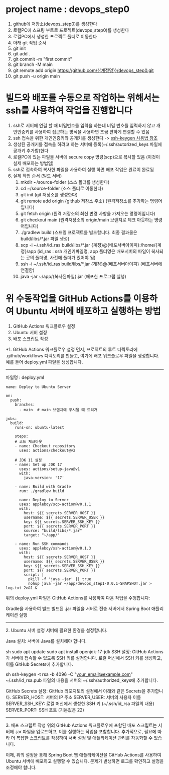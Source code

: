 # project name : devops_step0

1. github에 저장소(devops_step0)를 생성한다
2. 로컬PC에 스프링 부트로 프로젝트(devops_step0)를 생성한다
3. 로컬PC에서 생성한 프로젝트 폴더로 이동한다
4. 아래 git 작업 순서
  1. git init
  2. git add .
  3. git commit -m "first commit"
  4. git branch -M main
  5. git remote add origin https://github.com/{{계정명}}/devops_step0.git
  6. git push -u origin main

# 빌드와 배포를 수동으로 작업하는 위해서는 ssh를 사용하여 작업을 진행합니다 
  1. ssh로 서버에 연결 할 때 비밀번호를 입력을 하는데 비밀 번호를 입력하지 않고 개인인증키를 사용하여 접근하는 방식을 사용하면 조금 편하게 연결할 수 있음
  2. ssh 접속을 위한 개인인증키와 공개키를 생성한다 -> [ssh-keygen 사용법 참조](https://handari.tistory.com/8)
  3. 생성된 공개키를 접속을 하려고 하는 서버에 등록(~/.ssh/autorized_keys 파일에 공개키 추가함)한다
  4. 로컬PC에 있는 파일을 서버에 secure copy  명령(scp)으로 복사할 있음 (이것이 실제 배포하는 방법임)
  5. ssh로 접속하여 복사한 파일을 사용하여 실행 하면 배포 작업은 완료이 완료됨
  6. 실제 작업 순서 (빌드 서버)
     1. mkdir ~/source-folder (소스 폴더를 생성한다)
     2. cd ~/source-folder (소스 폴더로 이동한다)
     3. git init (git 저장소를 생성한다)
     4. git remote add origin {github 저장소 주소} (원격저장소를 추가하는 명령어입니다)
     5. git fetch origin (원격 저장소의 최신 변경 사항을 가져오는 명령어입니다)
     6. git checkout main (원격저장소의 origin/main 브랜치로 체크 아웃하는 명령어입니다)
     7. ./gradlew build (스프링 프로젝트를 빌드합니다. 최종 결과물은 build/libs/*.jar 파일 생성)
     8. scp -i ~/.ssh/id_ras build/libs/*.jar {계정}@{배포서버아이피}:/home/{계정}/app (id_ras : ssh 개인키파일명, app 폴더명은 배포서버의 파일이 복사되는 곳의 폴더명, 사전에 폴더가 있어야 됨)
     9. ssh -i ~/.ssh/id_ras build/libs/*.jar {계정}@{배포서버아이피} (배포서버에 연결함)
     10. java -jar ~/app/{복사된파일}.jar (배포한 프로그램 실행)

# 위 수동작업을  GitHub Actions를 이용하여 Ubuntu 서버에 배포하고 실행하는 방법

1. GitHub Actions 워크플로우 설정
2. Ubuntu 서버 설정
3. 배포 스크립트 작성

*1. GitHub Actions 워크플로우 설정
먼저, 프로젝트의 루트 디렉토리에 .github/workflows 디렉토리를 만들고, 여기에 배포 워크플로우 파일을 생성합니다. 예를 들어 deploy.yml 파일을 생성합니다.

<hr/>

파일명 : deploy.yml 

```
name: Deploy to Ubuntu Server

on:
  push:
    branches:
      - main  # main 브랜치에 푸시될 때 트리거

jobs:
  build:
    runs-on: ubuntu-latest

    steps: 
    # 코드 체크아웃
    - name: Checkout repository
      uses: actions/checkout@v2

    # JDK 11 설정
    - name: Set up JDK 17
      uses: actions/setup-java@v1
      with:
        java-version: '17'

    - name: Build with Gradle
      run: ./gradlew build

    - name: Deploy to Server
      uses: appleboy/scp-action@v0.1.1
      with:
        host: ${{ secrets.SERVER_HOST }}
        username: ${{ secrets.SERVER_USER }}
        key: ${{ secrets.SERVER_SSH_KEY }}
        port: ${{ secrets.SERVER_PORT }}
        source: "build/libs/*.jar"
        target: "~/app/"

    - name: Run SSH commands
      uses: appleboy/ssh-action@v0.1.3
      with:
        host: ${{ secrets.SERVER_HOST }}
        username: ${{ secrets.SERVER_USER }}
        key: ${{ secrets.SERVER_SSH_KEY }}
        port: ${{ secrets.SERVER_PORT }}
        script: |
          pkill -f 'java -jar' || true
          nohup java -jar ~/app/devops_step1-0.0.1-SNAPSHOT.jar > log.txt 2>&1 &
```

위의 deploy.yml 파일은 GitHub Actions를 사용하여 다음 작업을 수행합니다:



Gradle을 사용하여 빌드
빌드된 .jar 파일을 서버로 전송
서버에서 Spring Boot 애플리케이션 실행
<hr/>
2. Ubuntu 서버 설정
서버에 필요한 환경을 설정합니다.

Java 설치: 서버에 Java를 설치해야 합니다.

sh
sudo apt update
sudo apt install openjdk-17-jdk
SSH 설정: GitHub Actions가 서버에 접속할 수 있도록 SSH 키를 설정합니다. 로컬 머신에서 SSH 키를 생성하고, 이를 GitHub Secrets에 추가합니다.

sh
ssh-keygen -t rsa -b 4096 -C "your_email@example.com"
~/.ssh/id_rsa.pub 파일의 내용을 서버의 ~/.ssh/authorized_keys에 추가합니다.

GitHub Secrets 설정: GitHub 리포지토리 설정에서 아래와 같은 Secrets을 추가합니다.
SERVER_HOST: 서버의 IP 주소
SERVER_USER: 서버의 사용자 이름
SERVER_SSH_KEY: 로컬 머신에서 생성한 SSH 키 (~/.ssh/id_rsa 파일의 내용)
SERVER_PORT: SSH 포트 (기본값은 22)
<hr/>
3. 배포 스크립트 작성
위의 GitHub Actions 워크플로우에 포함된 배포 스크립트는 서버에 .jar 파일을 업로드하고, 이를 실행하는 작업을 포함합니다. 추가적으로, 필요에 따라 더 복잡한 스크립트를 작성하여 서버 설정 및 애플리케이션 관리를 자동화할 수 있습니다.

이제, 위의 설정을 통해 Spring Boot 웹 애플리케이션을 GitHub Actions를 사용하여 Ubuntu 서버에 배포하고 실행할 수 있습니다. 문제가 발생하면 로그를 확인하고 설정을 조정해야 합니다.
